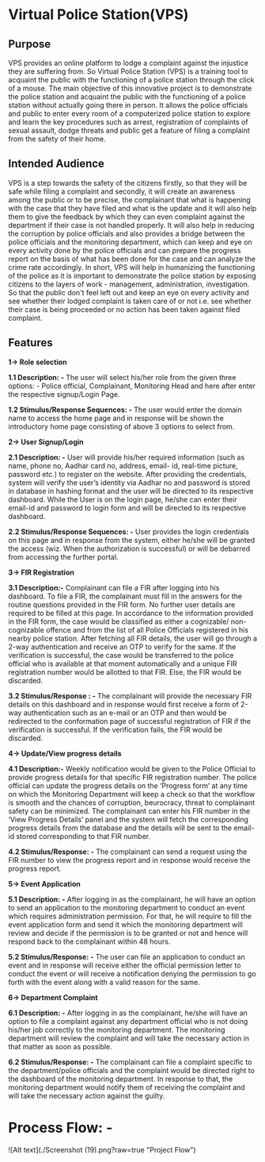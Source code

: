 # Virtual Police Station(VPS)
## Purpose
VPS provides an online platform to lodge a complaint against the injustice they are suffering from. So
Virtual Police Station (VPS) is a training tool to acquaint the public with the functioning of a police station
through the click of a mouse. The main objective of this innovative project is to demonstrate the police
station and acquaint the public with the functioning of a police station without actually going there in
person. It allows the police officials and public to enter every room of a computerized police station to
explore and learn the key procedures such as arrest, registration of complaints of sexual assault, dodge
threats and public get a feature of filing a complaint from the safety of their home.
## Intended Audience
VPS is a step towards the safety of the citizens firstly, so that they will be safe while filing a complaint and
secondly, it will create an awareness among the public or to be precise, the complainant that what is
happening with the case that they have filed and what is the update and it will also help them to give the
feedback by which they can even complaint against the department if their case is not handled properly.
It will also help in reducing the corruption by police officials and also provides a bridge between the police
officials and the monitoring department, which can keep and eye on every activity done by the police
officials and can prepare the progress report on the basis of what has been done for the case and can
analyze the crime rate accordingly. In short, VPS will help in humanizing the functioning of the police as
it is important to demonstrate the police station by exposing citizens to the layers of work - management,
administration, investigation. So that the public don't feel left out and keep an eye on every activity and
see whether their lodged complaint is taken care of or not i.e. see whether their case is being proceeded
or no action has been taken against filed complaint.
## Features
**1-> Role selection**

**1.1 Description: -** The user will select his/her role from the given three options: - Police official, Complainant, Monitoring
Head and here after enter the respective signup/Login Page.

**1.2 Stimulus/Response Sequences: -** The user would enter the domain name to access the home page and in response will be shown the
introductory home page consisting of above 3 options to select from.

**2-> User Signup/Login**

**2.1 Description: -** User will provide his/her required information (such as name, phone no, Aadhar card no, address, email-
id, real-time picture, password etc.) to register on the website. After providing the credentials, system will
verify the user’s identity via Aadhar no and password is stored in database in hashing format and the user
will be directed to its respective dashboard. While the User is on the login page, he/she can enter their
email-id and password to login form and will be directed to its respective dashboard.

**2.2 Stimulus/Response Sequences: -** User provides the login credentials on this page and in response from the system, either he/she will be
granted the access (wiz. When the authorization is successful) or will be debarred from accessing the
further portal.

**3-> FIR Registration**

**3.1 Description:-** Complainant can file a FIR after logging into his dashboard. To file a FIR, the complainant must fill in the
answers for the routine questions provided in the FIR form. No further user details are required to be filled
at this page. In accordance to the information provided in the FIR form, the case would be classified as
either a cognizable/ non-cognizable offence and from the list of all Police Officials registered in his nearby
police station. After fetching all FIR details, the user will go through a 2-way authentication and receive
an OTP to verify for the same. If the verification is successful, the case would be transferred to the police
official who is available at that moment automatically and a unique FIR registration number would be
allotted to that FIR. Else, the FIR would be discarded.

**3.2 Stimulus/Response : -** The complainant will provide the necessary FIR details on this dashboard and in response would first
receive a form of 2-way authentication such as an e-mail or an OTP and then would be redirected to the
conformation page of successful registration of FIR if the verification is successful. If the verification fails,
the FIR would be discarded.

**4-> Update/View progress details**

**4.1 Description:-** Weekly notification would be given to the Police Official to provide progress details for that specific FIR
registration number. The police official can update the progress details on the ‘Progress form’ at any time
on which the Monitoring Department will keep a check so that the workflow is smooth and the chances of
corruption, beurocracy, threat to complainant safety can be minimized. The complainant can enter his FIR
number in the ‘View Progress Details’ panel and the system will fetch the corresponding progress details
from the database and the details will be sent to the email-id stored corresponding to that FIR number.

**4.2 Stimulus/Response: -** The complainant can send a request using the FIR number to view the progress report and in response
would receive the progress report.

**5-> Event Application**

**5.1 Description: -**  After logging in as the complainant, he will have an option to send an application to the monitoring
department to conduct an event which requires administration permission. For that, he will require to fill
the event application form and send it which the monitoring department will review and decide if the
permission is to be granted or not and hence will respond back to the complainant within 48 hours.

**5.2 Stimulus/Response: -** The user can file an application to conduct an event and in response will receive either the official
permission letter to conduct the event or will receive a notification denying the permission to go forth with
the event along with a valid reason for the same.

**6-> Department Complaint**

**6.1 Description: -** After logging in as the complainant, he/she will have an option to file a complaint against any
department official who is not doing his/her job correctly to the monitoring department. The monitoring department will review the complaint and will take the necessary action in that matter as soon as possible.

**6.2 Stimulus/Response: -** The complainant can file a complaint specific to the department/police officials and the complaint would
be directed right to the dashboard of the monitoring department. In response to that, the monitoring
department would notify them of receiving the complaint and will take the necessary action against the
guilty.

# Process Flow:  - 
![Alt text](./Screenshot (19).png?raw=true "Project Flow")


